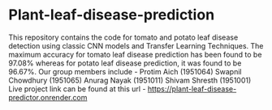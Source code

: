 # Plant-leaf-disease-prediction
This repository contains the code for tomato and potato leaf disease detection using classic CNN models and Transfer Learning Techniques. The maximum accuracy for tomato leaf disease prediction has been found to be 97.08% whereas for potato leaf disease prediction, it was found to be 96.67%. Our group members include - 
Protim Aich (1951064)
Swapnil Chowdhury (1951065)
Anurag Nayak (1951011)
Shivam Shresth (1951001)
Live project link can be found at this url - https://plant-leaf-disease-predictor.onrender.com
